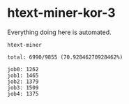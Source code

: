 # htext-miner-kor-3

Everything doing here is automated.

```
htext-miner

total: 6990/9855 (70.92846270928462%)

job0: 1262
job1: 1465
job2: 1379
job3: 1509
job4: 1375
```